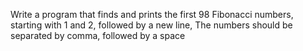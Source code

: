 Write a program that finds and prints the first 98 Fibonacci numbers, starting with 1 and 2, followed by a new line, The numbers should be separated by comma, followed by a space
